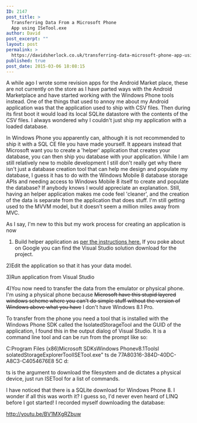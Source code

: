 ```yaml
---
ID: 2147
post_title: >
  Transferring Data From a Microsoft Phone
  App using ISeTool.exe
author: David
post_excerpt: ""
layout: post
permalink: >
  https://davidsherlock.co.uk/transferring-data-microsoft-phone-app-using-istool-exe/
published: true
post_date: 2015-03-06 18:08:15
---
```

A while ago I wrote some revision apps for the Android Market place, these are not currently on the store as I have parted ways with the Android Marketplace and have started working with the Windows Phone tools instead. One of the things that used to annoy me about my Android application was that the application used to ship with CSV files. Then during its first boot it would load its local SQLite datastore with the contents of the CSV files. I always wondered why I couldn't just ship my application with a loaded database.

In Windows Phone you apparently can, although it is not recommended to ship it with a SQL CE file you have made yourself. It appears instead that Microsoft want you to create a 'helper' application that creates your database, you can then ship you database with your application. While I am still relatively new to mobile development I still don't really get why there isn't just a database creation tool that can help me design and populate my database, I guess it has to do with the Windows Mobile 8 database storage APIs and needing access to Windows Mobile 8 itself to create and populate the database? If anybody knows I would appreciate an explanation. Still, having an helper application makes me code feel 'cleaner', and the creation of the data is separate from the application that does stuff. I'm still getting used to the MVVM model, but it doesn't seem a million miles away from MVC.

As I say, I'm new to this but my work process for creating an application is now

1) Build helper application as <a href="https://msdn.microsoft.com/en-us/library/windows/apps/hh202876%28v=vs.105%29.aspx">per the instructions here.</a> If you poke about on Google you can find the Visual Studio solution download for the project.

2)Edit the application so that it has your data model.

3)Run application from Visual Studio

4)You now need to transfer the data from the emulator or physical phone. I'm using a physical phone because <del>Microsoft have this stupid layered windows scheme where you can't do simple stuff without the version of Windows above what you have</del> I don't have Windows 8.1 Pro.

To transfer from the phone you need a tool that is installed with the Windows Phone SDK called the IsolatedStorageTool and the GUID of the application, I found this in the output dialog of Visual Studio. It is a command line tool and can be run from the prompt like so:

C:Program Files (x86)Microsoft SDKsWindows Phonev8.1ToolsI
solatedStorageExplorerToolISETool.exe" ts de 77A80316-384D-40DC-A8C3-C4054676E8
5C d:

ts is the argument to download the filesystem and de dictates a physical device, just run ISETool for a list of commands.

I have noticed that there is a SQLite download for Windows Phone 8. I wonder if all this was worth it? I guess so, I'd never even heard of LINQ before I got started! I recorded myself downloading the database:

http://youtu.be/BV1MXgRZbuw